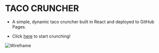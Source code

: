# __TACO CRUNCHER__

* A simple, dynamic taco cruncher built in React and deployed to GitHub Pages.

* Click [here](https://lincolnyouree.github.io/Taco-Cruncher/) to start crunching!

![Wireframe](https://i.imgur.com/1lULkNC.png)